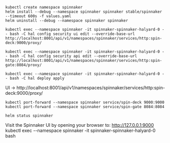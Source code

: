 ```
kubectl create namespace spinnaker
helm install --debug --namespace spinnaker spinnaker stable/spinnaker  --timeout 600s -f values.yaml
helm uninstall --debug --namespace spinnaker spinnaker

kubectl exec --namespace spinnaker -it spinnaker-spinnaker-halyard-0 -- bash -C hal config security ui edit --override-base-url http://localhost:8001/api/v1/namespaces/spinnaker/services/http:spin-deck:9000/proxy/

kubectl exec --namespace spinnaker -it spinnaker-spinnaker-halyard-0 -- bash -C hal config security api edit --override-base-url http://localhost:8001/api/v1/namespaces/spinnaker/services/http:spin-gate:8084/proxy/

kubectl exec --namespace spinnaker -it spinnaker-spinnaker-halyard-0 -- bash -C hal deploy apply
```
UI -> http://localhost:8001/api/v1/namespaces/spinnaker/services/http:spin-deck:9000/proxy/

```
kubectl port-forward --namespace spinnaker service/spin-deck 9000:9000
kubectl port-forward --namespace spinnaker service/spin-gate 8084:8084
```


```
helm status spinnaker
```

Visit the Spinnaker UI by opening your browser to: http://127.0.0.1:9000
kubectl exec --namespace spinnaker -it spinnaker-spinnaker-halyard-0 bash
